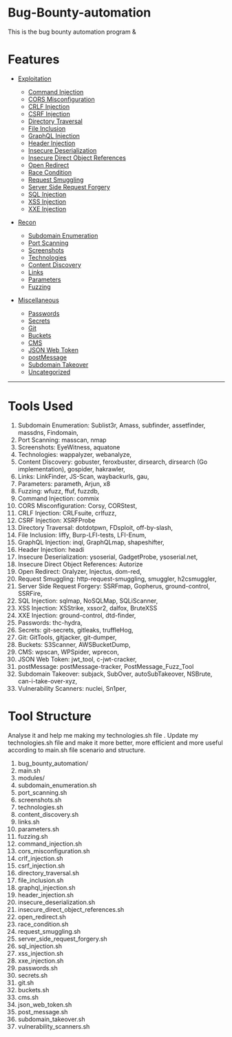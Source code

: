 # Bug-Bounty-automation
This is the bug bounty automation program &amp; 

# Features

- [Exploitation](#Exploitation)
    - [Command Injection](#Command-Injection)
    - [CORS Misconfiguration](#CORS-Misconfiguration)
    - [CRLF Injection](#CRLF-Injection)
    - [CSRF Injection](#CSRF-Injection)
    - [Directory Traversal](#Directory-Traversal)
    - [File Inclusion](#File-Inclusion)
    - [GraphQL Injection](#GraphQL-Injection)
    - [Header Injection](#Header-Injection)
    - [Insecure Deserialization](#Insecure-Deserialization)
    - [Insecure Direct Object References](#Insecure-Direct-Object-References)
    - [Open Redirect](#Open-Redirect)
    - [Race Condition](#Race-Condition)
    - [Request Smuggling](#Request-Smuggling)
    - [Server Side Request Forgery](#Server-Side-Request-Forgery)
    - [SQL Injection](#SQL-Injection)
    - [XSS Injection](#XSS-Injection)
    - [XXE Injection](#XXE-Injection)

- [Recon](#Recon)
    - [Subdomain Enumeration](#Subdomain-Enumeration)
    - [Port Scanning](#Port-Scanning)
    - [Screenshots](#Screenshots)
    - [Technologies](#Technologies)
    - [Content Discovery](#Content-Discovery)
    - [Links](#Links)
    - [Parameters](#Parameters)
    - [Fuzzing](#Fuzzing)

- [Miscellaneous](#Miscellaneous)
    - [Passwords](#Passwords)
    - [Secrets](#Secrets)
    - [Git](#Git)
    - [Buckets](#Buckets)
    - [CMS](#CMS)
    - [JSON Web Token](#JSON-Web-Token)
    - [postMessage](#postMessage)
    - [Subdomain Takeover](#Subdomain-Takeover)
    - [Uncategorized](#Uncategorized)

---

# Tools Used
1.	Subdomain Enumeration: Sublist3r, Amass, subfinder, assetfinder, massdns, Findomain, 
2.	Port Scanning: masscan, nmap
3.	Screenshots: EyeWitness, aquatone
4.	Technologies: wappalyzer, webanalyze, 
5.	Content Discovery: gobuster, feroxbuster, dirsearch, dirsearch (Go implementation), gospider, hakrawler, 
6.	Links: LinkFinder, JS-Scan, waybackurls, gau, 
7.	Parameters: parameth, Arjun, x8
8.	Fuzzing: wfuzz, ffuf, fuzzdb, 
9.	Command Injection: commix 
10.	CORS Misconfiguration: Corsy, CORStest, 
11.	CRLF Injection: CRLFsuite, crlfuzz, 
12.	CSRF Injection: XSRFProbe 
13.	Directory Traversal: dotdotpwn, FDsploit, off-by-slash, 
14.	File Inclusion: liffy, Burp-LFI-tests, LFI-Enum, 
15.	GraphQL Injection: inql, GraphQLmap, shapeshifter, 
16.	Header Injection: headi 
17.	Insecure Deserialization: ysoserial, GadgetProbe, ysoserial.net, 
18.	Insecure Direct Object References: Autorize 
19.	Open Redirect: Oralyzer, Injectus, dom-red, 
20.	Request Smuggling: http-request-smuggling, smuggler, h2csmuggler, 
21.	Server Side Request Forgery: SSRFmap, Gopherus, ground-control, SSRFire, 
22.	SQL Injection: sqlmap, NoSQLMap, SQLiScanner, 
23.	XSS Injection: XSStrike, xssor2, dalfox, BruteXSS 
24.	XXE Injection: ground-control, dtd-finder, 
25.	Passwords: thc-hydra, 
26.	Secrets: git-secrets, gitleaks, truffleHog, 
27.	Git: GitTools, gitjacker, git-dumper, 
28.	Buckets: S3Scanner, AWSBucketDump, 
29.	CMS: wpscan, WPSpider, wprecon, 
30.	JSON Web Token: jwt_tool, c-jwt-cracker, 
31.	postMessage: postMessage-tracker, PostMessage_Fuzz_Tool
32.	Subdomain Takeover: subjack, SubOver, autoSubTakeover, NSBrute, can-i-take-over-xyz, 
33.	Vulnerability Scanners: nuclei, Sn1per, 



# Tool Structure
Analyse it and help me making my technologies.sh file . Update my technologies.sh file and make it more better, more efficient and more useful according to main.sh file scenario and structure.

1.	bug_bounty_automation/
2.	main.sh
3.	modules/
4.	subdomain_enumeration.sh
5.	port_scanning.sh
6.	screenshots.sh
7.	technologies.sh
8.	content_discovery.sh
9.	links.sh
10.	parameters.sh
11.	fuzzing.sh
12.	command_injection.sh
13.	cors_misconfiguration.sh
14.	crlf_injection.sh
15.	csrf_injection.sh
16.	directory_traversal.sh
17.	file_inclusion.sh
18.	graphql_injection.sh
19.	header_injection.sh
20.	insecure_deserialization.sh
21.	insecure_direct_object_references.sh
22.	open_redirect.sh
23.	race_condition.sh
24.	request_smuggling.sh
25.	server_side_request_forgery.sh
26.	sql_injection.sh
27.	xss_injection.sh
28.	xxe_injection.sh
29.	passwords.sh
30.	secrets.sh
31.	git.sh
32.	buckets.sh
33.	cms.sh
34.	json_web_token.sh
35.	post_message.sh
36.	subdomain_takeover.sh
37.	vulnerability_scanners.sh
